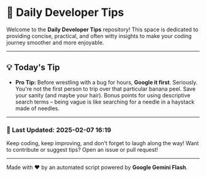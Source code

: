 
# 🌟 Daily Developer Tips

Welcome to the **Daily Developer Tips** repository! This space is dedicated to providing concise, practical, and often witty insights to make your coding journey smoother and more enjoyable.

---

## 💡 Today's Tip

- **Pro Tip:**  Before wrestling with a bug for hours,  **Google it first**.  Seriously.  You're not the first person to trip over that particular banana peel.  Save your sanity (and maybe your hair).  Bonus points for using descriptive search terms – being vague is like searching for a needle in a haystack made of needles.

---

### 📅 Last Updated: 2025-02-07 16:19

Keep coding, keep improving, and don't forget to laugh along the way! Want to contribute or suggest tips? Open an issue or pull request!

---

Made with ❤️ by an automated script powered by **Google Gemini Flash**.
